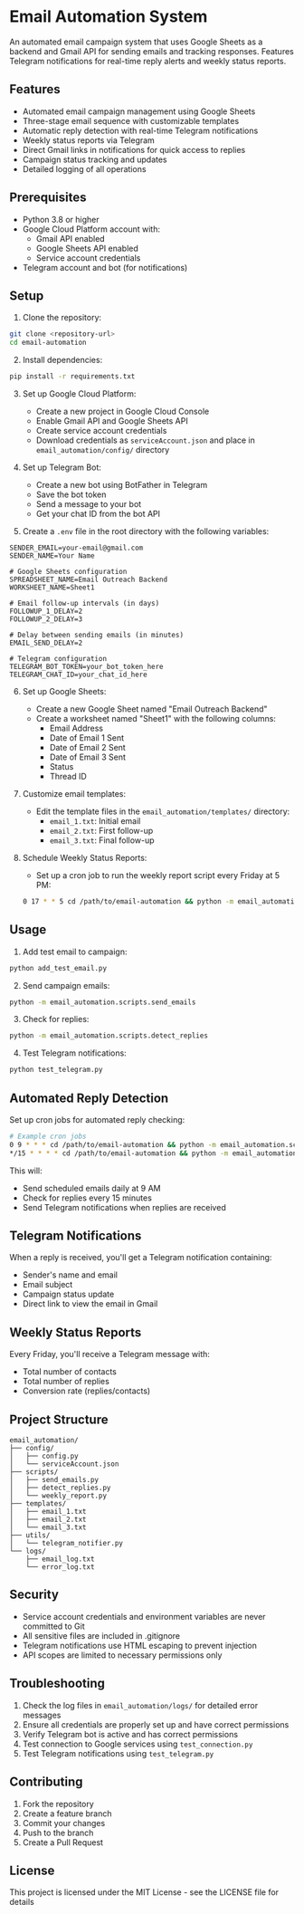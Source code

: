 # Email Automation System

An automated email campaign system that uses Google Sheets as a backend and Gmail API for sending emails and tracking responses. Features Telegram notifications for real-time reply alerts and weekly status reports.

## Features

- Automated email campaign management using Google Sheets
- Three-stage email sequence with customizable templates
- Automatic reply detection with real-time Telegram notifications
- Weekly status reports via Telegram
- Direct Gmail links in notifications for quick access to replies
- Campaign status tracking and updates
- Detailed logging of all operations

## Prerequisites

- Python 3.8 or higher
- Google Cloud Platform account with:
  - Gmail API enabled
  - Google Sheets API enabled
  - Service account credentials
- Telegram account and bot (for notifications)

## Setup

1. Clone the repository:
```bash
git clone <repository-url>
cd email-automation
```

2. Install dependencies:
```bash
pip install -r requirements.txt
```

3. Set up Google Cloud Platform:
   - Create a new project in Google Cloud Console
   - Enable Gmail API and Google Sheets API
   - Create service account credentials
   - Download credentials as `serviceAccount.json` and place in `email_automation/config/` directory

4. Set up Telegram Bot:
   - Create a new bot using BotFather in Telegram
   - Save the bot token
   - Send a message to your bot
   - Get your chat ID from the bot API

5. Create a `.env` file in the root directory with the following variables:
```
SENDER_EMAIL=your-email@gmail.com
SENDER_NAME=Your Name

# Google Sheets configuration
SPREADSHEET_NAME=Email Outreach Backend
WORKSHEET_NAME=Sheet1

# Email follow-up intervals (in days)
FOLLOWUP_1_DELAY=2
FOLLOWUP_2_DELAY=3

# Delay between sending emails (in minutes)
EMAIL_SEND_DELAY=2

# Telegram configuration
TELEGRAM_BOT_TOKEN=your_bot_token_here
TELEGRAM_CHAT_ID=your_chat_id_here
```

6. Set up Google Sheets:
   - Create a new Google Sheet named "Email Outreach Backend"
   - Create a worksheet named "Sheet1" with the following columns:
     - Email Address
     - Date of Email 1 Sent
     - Date of Email 2 Sent
     - Date of Email 3 Sent
     - Status
     - Thread ID

7. Customize email templates:
   - Edit the template files in the `email_automation/templates/` directory:
     - `email_1.txt`: Initial email
     - `email_2.txt`: First follow-up
     - `email_3.txt`: Final follow-up

8. Schedule Weekly Status Reports:
   - Set up a cron job to run the weekly report script every Friday at 5 PM:
   ```bash
   0 17 * * 5 cd /path/to/email-automation && python -m email_automation.scripts.weekly_report
   ```

## Usage

1. Add test email to campaign:
```bash
python add_test_email.py
```

2. Send campaign emails:
```bash
python -m email_automation.scripts.send_emails
```

3. Check for replies:
```bash
python -m email_automation.scripts.detect_replies
```

4. Test Telegram notifications:
```bash
python test_telegram.py
```

## Automated Reply Detection

Set up cron jobs for automated reply checking:
```bash
# Example cron jobs
0 9 * * * cd /path/to/email-automation && python -m email_automation.scripts.send_emails
*/15 * * * * cd /path/to/email-automation && python -m email_automation.scripts.detect_replies
```

This will:
- Send scheduled emails daily at 9 AM
- Check for replies every 15 minutes
- Send Telegram notifications when replies are received

## Telegram Notifications

When a reply is received, you'll get a Telegram notification containing:
- Sender's name and email
- Email subject
- Campaign status update
- Direct link to view the email in Gmail

## Weekly Status Reports

Every Friday, you'll receive a Telegram message with:
- Total number of contacts
- Total number of replies
- Conversion rate (replies/contacts)

## Project Structure

```
email_automation/
├── config/
│   ├── config.py
│   └── serviceAccount.json
├── scripts/
│   ├── send_emails.py
│   ├── detect_replies.py
│   └── weekly_report.py
├── templates/
│   ├── email_1.txt
│   ├── email_2.txt
│   └── email_3.txt
├── utils/
│   └── telegram_notifier.py
└── logs/
    ├── email_log.txt
    └── error_log.txt
```

## Security

- Service account credentials and environment variables are never committed to Git
- All sensitive files are included in .gitignore
- Telegram notifications use HTML escaping to prevent injection
- API scopes are limited to necessary permissions only

## Troubleshooting

1. Check the log files in `email_automation/logs/` for detailed error messages
2. Ensure all credentials are properly set up and have correct permissions
3. Verify Telegram bot is active and has correct permissions
4. Test connection to Google services using `test_connection.py`
5. Test Telegram notifications using `test_telegram.py`

## Contributing

1. Fork the repository
2. Create a feature branch
3. Commit your changes
4. Push to the branch
5. Create a Pull Request

## License

This project is licensed under the MIT License - see the LICENSE file for details 